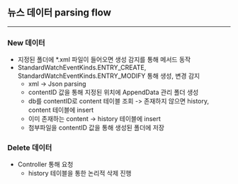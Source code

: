 ## 뉴스 데이터 parsing flow
- - -
### New 데이터
- 지정된 폴더에 *.xml 파일이 들어오면 생성 감지를 통해 메서드 동작
- StandardWatchEventKinds.ENTRY_CREATE, StandardWatchEventKinds.ENTRY_MODIFY 통해 생성, 변경 감지
  - xml -> Json parsing 
  - contentID 값을 통해 지정된 위치에 AppendData 관리 폴더 생성
  - db를 contentID로 content 테이블 조회 -> 존재하지 않으면 history, content 테이블에 insert
  - 이미 존재하는 content ->  history 테이블에 insert
  - 첨부파일을 contentID 값을 통해 생성된 폴더에 저장
### Delete 데이터
- Controller 통해 요청
  - history 테이블을 통한 논리적 삭제 진행





